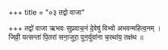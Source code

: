 +++
title = "०३ तद्वो वाजा"

+++
तद्वो॑ वाजा ऋभवः सुप्रवाच॒नं दे॒वेषु॑ विभ्वो अभवन्महित्व॒नम् ।  
जिव्री॒ यत्सन्ता॑ पि॒तरा॑ सना॒जुरा॒ पुन॒र्युवा॑ना च॒रथा॑य॒ तक्ष॑थ ॥